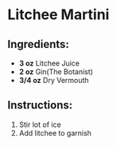 # Litchee Martini

## Ingredients:
- **3 oz** Litchee Juice
- **2 oz** Gin(The Botanist)
- **3/4 oz** Dry Vermouth

## Instructions:
1. Stir lot of ice
2. Add litchee to garnish
